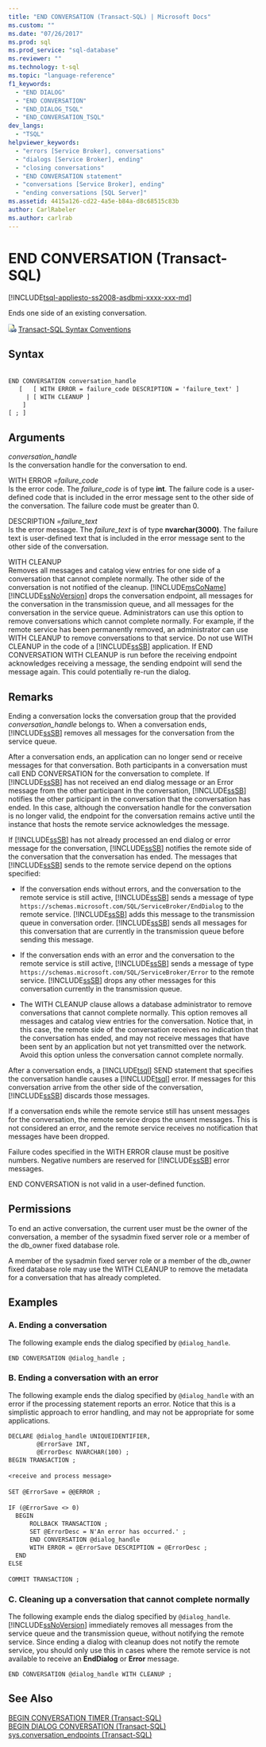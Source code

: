 ```yaml
---
title: "END CONVERSATION (Transact-SQL) | Microsoft Docs"
ms.custom: ""
ms.date: "07/26/2017"
ms.prod: sql
ms.prod_service: "sql-database"
ms.reviewer: ""
ms.technology: t-sql
ms.topic: "language-reference"
f1_keywords: 
  - "END DIALOG"
  - "END CONVERSATION"
  - "END_DIALOG_TSQL"
  - "END_CONVERSATION_TSQL"
dev_langs: 
  - "TSQL"
helpviewer_keywords: 
  - "errors [Service Broker], conversations"
  - "dialogs [Service Broker], ending"
  - "closing conversations"
  - "END CONVERSATION statement"
  - "conversations [Service Broker], ending"
  - "ending conversations [SQL Server]"
ms.assetid: 4415a126-cd22-4a5e-b84a-d8c68515c83b
author: CarlRabeler
ms.author: carlrab
---
```

# END CONVERSATION (Transact-SQL)
[!INCLUDE[tsql-appliesto-ss2008-asdbmi-xxxx-xxx-md](../../includes/tsql-appliesto-ss2008-asdbmi-xxxx-xxx-md.md)]

  Ends one side of an existing conversation.  
  
 ![Topic link icon](../../database-engine/configure-windows/media/topic-link.gif "Topic link icon") [Transact-SQL Syntax Conventions](../../t-sql/language-elements/transact-sql-syntax-conventions-transact-sql.md)  
  
## Syntax  
  
```  
  
END CONVERSATION conversation_handle  
   [   [ WITH ERROR = failure_code DESCRIPTION = 'failure_text' ]  
     | [ WITH CLEANUP ]  
    ]  
[ ; ]  
```  
  
## Arguments  
 *conversation_handle*  
 Is the conversation handle for the conversation to end.  
  
 WITH ERROR =*failure_code*  
 Is the error code. The *failure_code* is of type **int**. The failure code is a user-defined code that is included in the error message sent to the other side of the conversation. The failure code must be greater than 0.  
  
 DESCRIPTION =*failure_text*  
 Is the error message. The *failure_text* is of type **nvarchar(3000)**. The failure text is user-defined text that is included in the error message sent to the other side of the conversation.  
  
 WITH CLEANUP  
 Removes all messages and catalog view entries for one side of a conversation that cannot complete normally. The other side of the conversation is not notified of the cleanup. [!INCLUDE[msCoName](../../includes/msconame-md.md)] [!INCLUDE[ssNoVersion](../../includes/ssnoversion-md.md)] drops the conversation endpoint, all messages for the conversation in the transmission queue, and all messages for the conversation in the service queue. Administrators can use this option to remove conversations which cannot complete normally. For example, if the remote service has been permanently removed, an administrator can use WITH CLEANUP to remove conversations to that service. Do not use WITH CLEANUP in the code of a [!INCLUDE[ssSB](../../includes/sssb-md.md)] application. If END CONVERSATION WITH CLEANUP is run before the receiving endpoint acknowledges receiving a message, the sending endpoint will send the message again. This could potentially re-run the dialog.  
  
## Remarks  
 Ending a conversation locks the conversation group that the provided *conversation_handle* belongs to. When a conversation ends, [!INCLUDE[ssSB](../../includes/sssb-md.md)] removes all messages for the conversation from the service queue.  
  
 After a conversation ends, an application can no longer send or receive messages for that conversation. Both participants in a conversation must call END CONVERSATION for the conversation to complete. If [!INCLUDE[ssSB](../../includes/sssb-md.md)] has not received an end dialog message or an Error message from the other participant in the conversation, [!INCLUDE[ssSB](../../includes/sssb-md.md)] notifies the other participant in the conversation that the conversation has ended. In this case, although the conversation handle for the conversation is no longer valid, the endpoint for the conversation remains active until the instance that hosts the remote service acknowledges the message.  
  
 If [!INCLUDE[ssSB](../../includes/sssb-md.md)] has not already processed an end dialog or error message for the conversation, [!INCLUDE[ssSB](../../includes/sssb-md.md)] notifies the remote side of the conversation that the conversation has ended. The messages that [!INCLUDE[ssSB](../../includes/sssb-md.md)] sends to the remote service depend on the options specified:  
  
-   If the conversation ends without errors, and the conversation to the remote service is still active, [!INCLUDE[ssSB](../../includes/sssb-md.md)] sends a message of type `https://schemas.microsoft.com/SQL/ServiceBroker/EndDialog` to the remote service. [!INCLUDE[ssSB](../../includes/sssb-md.md)] adds this message to the transmission queue in conversation order. [!INCLUDE[ssSB](../../includes/sssb-md.md)] sends all messages for this conversation that are currently in the transmission queue before sending this message.  
  
-   If the conversation ends with an error and the conversation to the remote service is still active, [!INCLUDE[ssSB](../../includes/sssb-md.md)] sends a message of type `https://schemas.microsoft.com/SQL/ServiceBroker/Error` to the remote service. [!INCLUDE[ssSB](../../includes/sssb-md.md)] drops any other messages for this conversation currently in the transmission queue.  
  
-   The WITH CLEANUP clause allows a database administrator to remove conversations that cannot complete normally. This option removes all messages and catalog view entries for the conversation. Notice that, in this case, the remote side of the conversation receives no indication that the conversation has ended, and may not receive messages that have been sent by an application but not yet transmitted over the network. Avoid this option unless the conversation cannot complete normally.  
  
 After a conversation ends, a [!INCLUDE[tsql](../../includes/tsql-md.md)] SEND statement that specifies the conversation handle causes a [!INCLUDE[tsql](../../includes/tsql-md.md)] error. If messages for this conversation arrive from the other side of the conversation, [!INCLUDE[ssSB](../../includes/sssb-md.md)] discards those messages.  
  
 If a conversation ends while the remote service still has unsent messages for the conversation, the remote service drops the unsent messages. This is not considered an error, and the remote service receives no notification that messages have been dropped.  
  
 Failure codes specified in the WITH ERROR clause must be positive numbers. Negative numbers are reserved for [!INCLUDE[ssSB](../../includes/sssb-md.md)] error messages.  
  
 END CONVERSATION is not valid in a user-defined function.  
  
## Permissions  
 To end an active conversation, the current user must be the owner of the conversation, a member of the sysadmin fixed server role or a member of the db_owner fixed database role.  
  
 A member of the sysadmin fixed server role or a member of the db_owner fixed database role may use the WITH CLEANUP to remove the metadata for a conversation that has already completed.  
  
## Examples  
  
### A. Ending a conversation  
 The following example ends the dialog specified by `@dialog_handle`.  
  
```  
END CONVERSATION @dialog_handle ;  
```  
  
### B. Ending a conversation with an error  
 The following example ends the dialog specified by `@dialog_handle` with an error if the processing statement reports an error. Notice that this is a simplistic approach to error handling, and may not be appropriate for some applications.  
  
```  
DECLARE @dialog_handle UNIQUEIDENTIFIER,  
        @ErrorSave INT,  
        @ErrorDesc NVARCHAR(100) ;  
BEGIN TRANSACTION ;  
  
<receive and process message>  
  
SET @ErrorSave = @@ERROR ;  
  
IF (@ErrorSave <> 0)  
  BEGIN  
      ROLLBACK TRANSACTION ;  
      SET @ErrorDesc = N'An error has occurred.' ;  
      END CONVERSATION @dialog_handle   
      WITH ERROR = @ErrorSave DESCRIPTION = @ErrorDesc ;  
  END  
ELSE  
  
COMMIT TRANSACTION ;  
```  
  
### C. Cleaning up a conversation that cannot complete normally  
 The following example ends the dialog specified by `@dialog_handle`. [!INCLUDE[ssNoVersion](../../includes/ssnoversion-md.md)] immediately removes all messages from the service queue and the transmission queue, without notifying the remote service. Since ending a dialog with cleanup does not notify the remote service, you should only use this in cases where the remote service is not available to receive an **EndDialog** or **Error** message.  
  
```  
END CONVERSATION @dialog_handle WITH CLEANUP ;  
```  
  
## See Also  
 [BEGIN CONVERSATION TIMER &#40;Transact-SQL&#41;](../../t-sql/statements/begin-conversation-timer-transact-sql.md)   
 [BEGIN DIALOG CONVERSATION &#40;Transact-SQL&#41;](../../t-sql/statements/begin-dialog-conversation-transact-sql.md)   
 [sys.conversation_endpoints &#40;Transact-SQL&#41;](../../relational-databases/system-catalog-views/sys-conversation-endpoints-transact-sql.md)  
  
  

